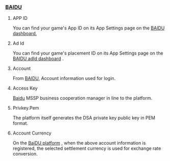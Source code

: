 ###   [BAIDU](http://mssp.baidu.com/home/developer.html#/account/list) 
1. APP ID

   You can find your game's App ID on its App Settings page on the [BAIDU dashboard.](http://mssp.baidu.com/home/developer.html#/account/list)  
2. Ad Id

   You can find your game's placement ID on its App Settings page on the [BAIDU adId dashboard](http://mssp.baidu.com/home/developer.html#/account/list) . 
3. Account 

   From [BAIDU](http://mssp.baidu.com/home/developer.html#/account/list), Account information used for login.
4. Access Key 

   [Baidu](http://mssp.baidu.com/home/developer.html#/account/list) MSSP business cooperation manager in line to the platform.
5. Privkey.Pem 

   The platform itself generates the DSA private key public key in PEM format.
6. Account Currency

   On the [BaiDU platform](http://mssp.baidu.com/home/developer.html#/account/list) , when the above account information is registered, the selected settlement currency is used for exchange rate conversion.